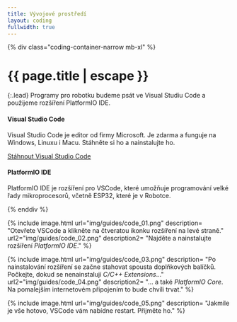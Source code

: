 ```yaml
---
title: Vývojové prostředí
layout: coding
fullwidth: true
---
```


{% div class="coding-container-narrow mb-xl" %}
# {{ page.title | escape }}

{:.lead}
Programy pro robotku budeme psát ve Visual Studiu Code a použijeme rozšíření PlatformIO IDE.

#### Visual Studio Code
Visual Studio Code je editor od firmy Microsoft. Je zdarma a funguje na Windows, Linuxu i Macu. Stáhněte si ho a nainstalujte ho.

<a class="waves-effect waves-light btn-large" href="https://code.visualstudio.com/Download" target="_blank">Stáhnout Visual Studio Code</a>


#### PlatformIO IDE
PlatformIO IDE je rozšíření pro VSCode, které umožňuje programování velké řady mikroprocesorů, včetně ESP32, které je v Robotce.

{% enddiv %}

{% include image.html
    url="img/guides/code_01.png"
    description=
        "Otevřete VSCode a klikněte na čtveratou ikonku rozšíření na levé straně."
    url2="img/guides/code_02.png"
    description2=
        "Najděte a nainstalujte rozšíření *PlatformIO IDE*."
 %}

 {% include image.html
    url="img/guides/code_03.png"
    description=
        "Po nainstalování rozšíření se začne stahovat spousta doplňkových balíčků. Počkejte, dokud se nenainstalují _C/C++ Extensions_..."
    url2="img/guides/code_04.png"
    description2=
        "... a také _PlatformIO Core_. Na pomalejším internetovém připojením to bude chvíli trvat."
 %}

 {% include image.html
    url="img/guides/code_05.png"
    description=
        "Jakmile je vše hotovo, VSCode vám nabídne restart. Přijměte ho."
 %}
